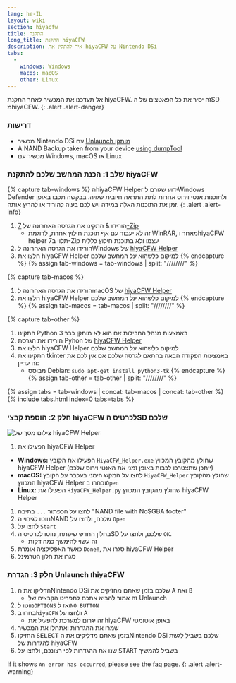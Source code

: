 ```yaml
---
lang: he-IL
layout: wiki
section: hiyacfw
title: התקנה
long_title: התקנת hiyaCFW
description: איך להתקין את hiyaCFW על Nintendo DSi
tabs:
  - 
    windows: Windows
    macos: macOS
    other: Linux
---
```


אל תעדכנו את המכשיר לאחר התקנת hiyaCFW. זה יסיר את כל הפאטצים של הSD מhiyaCFW.
{: .alert .alert-danger}

### דרישות
- מכשיר Nintendo DSi עם [Unlaunch מותקן](https://dsi.cfw.guide/installing-unlaunch)
- A NAND Backup taken from your device [using dumpTool](https://dsi.cfw.guide/dumping-nand)
- מכשיר עם Windows, macOS או Linux

### שלב 1: הכנת המחשב שלכם להתקנת hiyaCFW
{% capture tab-windows %}
הhiyaCFW Helper ידוע שגורם לWindows Defender ולתוכנות אנטי וירוס אחרות לתת התראה חיובית שגויה. בבקשה תכבו באופן זמן את התוכנות האלה במידה ויש לכם בעיה להוריד או להריץ אותה.
{: .alert .alert-info}

1. הורידו & התקינו את הגרסה האחרונה של [7-Zip](https://www.7-zip.org/download.html)
   - זה לא יעבוד עם אף תוכנת חילוץ אחרת, לדוגמת WinRAR, מאחר וhiyaCFW helper תלוי ב7-Zip עצמו ולא בתוכנת חילוץ כללית
1. הורידו את הגרסה האחרונה לWindows של [hiyaCFW Helper](https://github.com/mondul/HiyaCFW-Helper/releases)
1. חלצו את hiyaCFW Helper למיקום כלשהוא על המחשב שלכם
{% endcapture %}
{% assign tab-windows = tab-windows | split: "////////" %}

{% capture tab-macos %}
1. הורידו את הגרסה האחרונה לmacOS של [hiyaCFW Helper](https://github.com/mondul/HiyaCFW-Helper/releases)
1. חלצו את hiyaCFW Helper למיקום כלשהוא על המחשב שלכם
{% endcapture %}
{% assign tab-macos = tab-macos | split: "////////" %}

{% capture tab-other %}
1. התקינו Python 3 באמצעות מנהל החבילות אם הוא לא מותקן כבר
1. הורידו את הגרסת Pyhon של [hiyaCFW Helper](https://github.com/mondul/HiyaCFW-Helper/releases)
1. חלצו את hiyaCFW Helper למיקום כלשהוא על המחשב שלכם
1. התקינו את tkinter באמצעות הפקודה הבאה בהתאם לגרסה שלכם אם אין לכם את זה עדיין:
   - מבוסס Debian: `sudo apt-get install python3-tk`
{% endcapture %}
{% assign tab-other = tab-other | split: "////////" %}

{% assign tabs = tab-windows | concat: tab-macos | concat: tab-other %}
{% include tabs.html index=0 tabs=tabs %}

### חלק 2: הוספת קבצי hiyaCFW לכרטיס הSD שלכם
![צילום מסך של hiyaCFW Helper](https://image.ibb.co/hhzKRL/Screen-Shot-2018-10-18-at-16-30-18.png)

1. הפעילו את hiyaCFW Helper
  - **Windows:** הפעילו את הקובץ `HiyaCFW_Helper.exe` שחולץ מהקובץ המכווץ hiyaCFW Helper (ייתכן שתצטרכו לכבות באופן זמני את האנטי וירוס שלכם)
  - **macOS:** לחצו על המקש הימני בעכבר על הקובץ `HiyaCFW_Helper` שחולץ מהקובץ המכווץ hiyaCFW Helper ובחרו ב`Open`
  - **Linux:** הפעילו את `HiyaCFW_Helper.py` שחולץ מהקובץ המכווץ hiyaCFW Helper
1. לחצו על הכפתור `...` בתיבה "NAND file with No$GBA footer"
1. נווטו לגיבוי הNAND שלכם, ולחצו על `Open`
1. לחצו על `Start`
1. בחלון החדש שיפתח, נווטו לכרטיס הSD שלכם, ולחצו על `OK`.
   - זה עשוי להימשך כמה דקות
1. כאשר האפליקציה אומרת `Done!`, סגרו את hiyaCFW Helper
1. סגרו את חלון הטרמינל

### חלק 3: הגדרת Unlaunch וhiyaCFW
1. הדליקו את הNintendo DSi שלכם בזמן שאתם מחזיקים את <kbd class="face">A</kbd> ואת <kbd class="face">B</kbd>
   - זה אמור להביא אתכם לתפריט הקבצים של Unlaunch
1. נווטו ל`OPTIONS` ואז ל`NO BUTTON`
1. בחרו ב`hiyaCFW` ולחצו על <kbd class="face">A</kbd>
   - זה יגרום למערכת להפעיל את hiyaCFW באופן אוטומטי
1. שמרו את ההגדרות ואתחלו את המכשיר
1. החזיקו <kbd>SELECT</kbd> בזמן שאתם מדליקים את הNintendo DSi שלכם בשביל לגשת להגדרות של hiyaCFW
1. שנו את ההגדרות לפי רצונכם, ולחצו על <kbd>START</kbd> בשביל להמשיך

If it shows `An error has occurred`, please see the [faq](faq?faq=why-do-i-get-an-error-has-occurred-message-when-booting-hiyacfw) page.
{: .alert .alert-warning}
